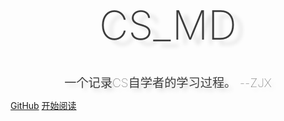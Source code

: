 <!-- _coverpage.md -->

<div style="font-weight: 200; font-size: 4rem; 
    color: rgb(60, 60, 60); text-align: center;
    text-shadow: 0.8rem 0.5rem 0.4rem rgba(0,0,0,.15);
    line-height: 2;">CS_MD</div>

<br/>

<div style = "font-weight: 100; font-size: 1.2rem; 
    color: rgb(60, 60, 60); text-align: center;
    text-shadow: 0.3rem 0.3rem 0.4rem rgba(0,0,0,.15);
    line-height: 1.2;">一个记录CS自学者的学习过程。 --ZJX</div>


[GitHub](https://github.com/zjgsuzjx/CS_MD) [开始阅读](/README)



